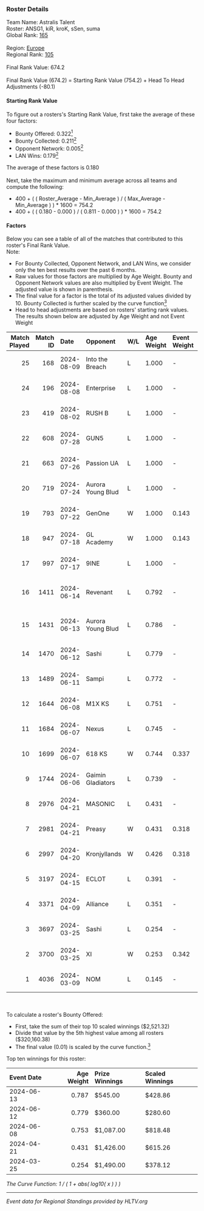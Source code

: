 ### Roster Details<br />
Team Name: Astralis Talent<br />
Roster: ANSG1, kiR, kroK, sSen, suma<br />
Global Rank: [165](../../standings_global_2024_08_14.md)<br />
<br />
Region: [Europe]( ../../standings_europe_2024_08_14.md)<br />
Regional Rank: [105]( ../../standings_europe_2024_08_14.md)<br />
<br />
Final Rank Value:  674.2<br />
<br />
Final Rank Value (674.2) = Starting Rank Value (754.2) + Head To Head Adjustments (-80.1)<br />

#### Starting Rank Value<br />
To figure out a rosters's Starting Rank Value, first take the average of these four factors:<br />
- Bounty Offered: 0.322[<sup>1</sup>](#table2)
- Bounty Collected: 0.211[<sup>2</sup>](#table1)
- Opponent Network: 0.005[<sup>2</sup>](#table1)
- LAN Wins: 0.179[<sup>2</sup>](#table1)

The average of these factors is 0.180<br />
<br />
Next, take the maximum and minimum average across all teams and compute the following:<br />
- 400 + ( ( Roster_Average - Min_Average ) / ( Max_Average - Min_Average ) ) * 1600 = 754.2
- 400 + ( ( 0.180 - 0.000 ) / ( 0.811 - 0.000 ) ) * 1600 = 754.2


#### Factors<br />
Below you can see a table of all of the matches that contributed to this roster's Final Rank Value.<br />
Note:<br />

- For Bounty Collected, Opponent Network, and LAN Wins, we consider only the ten best results over the past 6 months.
- Raw values for those factors are multiplied by Age Weight. Bounty and Opponent Network values are also multiplied by Event Weight. The adjusted value is shown in parenthesis.
- The final value for a factor is the total of its adjusted values divided by 10. Bounty Collected is further scaled by the curve function[<sup>3</sup>](#curveFunction)
- Head to head adjustments are based on rosters' starting rank values. The results shown below are adjusted by Age Weight and not Event Weight
<span id="table1"></span><br />


| Match Played | Match ID | Date       | Opponent          | W/L | Age Weight | Event Weight | Bounty Collected | Opponent Network | LAN Wins  | H2H Adj. | Roster                             |
| -: | -: | :- | :- | :- | :- | :- | :- | :- | :- | -: | :- |
|           25 |      168 | 2024-08-09 | Into the Breach   | L   | 1.000      | -            | -                | -                | -         |    -9.63 | ANSG1, kiR, kroK, sSen, suma       |
|           24 |      196 | 2024-08-08 | Enterprise        | L   | 1.000      | -            | -                | -                | -         |    -5.86 | ANSG1, kiR, kroK, sSen, suma       |
|           23 |      419 | 2024-08-02 | RUSH B            | L   | 1.000      | -            | -                | -                | -         |    -6.23 | ANSG1, kiR, kroK, sSen, suma       |
|           22 |      608 | 2024-07-28 | GUN5              | L   | 1.000      | -            | -                | -                | -         |    -9.64 | ANSG1, kiR, kroK, sSen, suma       |
|           21 |      663 | 2024-07-26 | Passion UA        | L   | 1.000      | -            | -                | -                | -         |    -3.15 | ANSG1, kiR, kroK, sSen, suma       |
|           20 |      719 | 2024-07-24 | Aurora Young Blud | L   | 1.000      | -            | -                | -                | -         |    -6.39 | ANSG1, kiR, kroK, sSen, suma       |
|           19 |      793 | 2024-07-22 | GenOne            | W   | 1.000      | 0.143        | 0.000 (0.000)    | 0.077 (0.011)    | 0 (0.000) |     8.27 | ANSG1, kiR, kroK, sSen, suma       |
|           18 |      947 | 2024-07-18 | GL Academy        | W   | 1.000      | 0.143        | 0.005 (0.001)    | 0.085 (0.012)    | 0 (0.000) |    16.18 | ANSG1, kiR, kroK, sSen, suma       |
|           17 |      997 | 2024-07-17 | 9INE              | L   | 1.000      | -            | -                | -                | -         |    -7.33 | ANSG1, kiR, kroK, sSen, suma       |
|           16 |     1411 | 2024-06-14 | Revenant          | L   | 0.792      | -            | -                | -                | -         |    -7.40 | alexsomfan, ANSG1, kiR, sSen, suma |
|           15 |     1431 | 2024-06-13 | Aurora Young Blud | L   | 0.786      | -            | -                | -                | -         |    -6.19 | alexsomfan, ANSG1, kiR, sSen, suma |
|           14 |     1470 | 2024-06-12 | Sashi             | L   | 0.779      | -            | -                | -                | -         |    -1.79 | ANSG1, kiR, kroK, sSen, suma       |
|           13 |     1489 | 2024-06-11 | Sampi             | L   | 0.772      | -            | -                | -                | -         |    -7.40 | ANSG1, kiR, kroK, sSen, suma       |
|           12 |     1644 | 2024-06-08 | M1X KS            | L   | 0.751      | -            | -                | -                | -         |    -8.87 | ANSG1, kiR, kroK, sSen, suma       |
|           11 |     1684 | 2024-06-07 | Nexus             | L   | 0.745      | -            | -                | -                | -         |   -11.23 | ANSG1, kiR, kroK, sSen, suma       |
|           10 |     1699 | 2024-06-07 | 618 KS            | W   | 0.744      | 0.337        | 0.000 (0.000)    | 0.000 (0.000)    | 1 (0.744) |     3.04 | ANSG1, kiR, kroK, sSen, suma       |
|            9 |     1744 | 2024-06-06 | Gaimin Gladiators | L   | 0.739      | -            | -                | -                | -         |    -6.03 | ANSG1, kiR, kroK, sSen, suma       |
|            8 |     2976 | 2024-04-21 | MASONIC           | L   | 0.431      | -            | -                | -                | -         |    -6.93 | ANSG1, JBOEN, kiR, kroK, tOPZ      |
|            7 |     2981 | 2024-04-21 | Preasy            | W   | 0.431      | 0.318        | 0.008 (0.001)    | 0.208 (0.028)    | 1 (0.431) |     7.08 | ANSG1, JBOEN, kiR, kroK, tOPZ      |
|            6 |     2997 | 2024-04-20 | Kronjyllands      | W   | 0.426      | 0.318        | 0.000 (0.000)    | 0.000 (0.000)    | 1 (0.426) |     1.72 | ANSG1, JBOEN, kiR, kroK, tOPZ      |
|            5 |     3197 | 2024-04-15 | ECLOT             | L   | 0.391      | -            | -                | -                | -         |    -0.88 | ANSG1, JBOEN, kiR, kroK, tOPZ      |
|            4 |     3371 | 2024-04-09 | Alliance          | L   | 0.351      | -            | -                | -                | -         |    -4.33 | ANSG1, JBOEN, kiR, kroK, tOPZ      |
|            3 |     3697 | 2024-03-25 | Sashi             | L   | 0.254      | -            | -                | -                | -         |    -5.00 | ANSG1, JBOEN, kiR, kroK, tOPZ      |
|            2 |     3700 | 2024-03-25 | XI                | W   | 0.253      | 0.342        | 0.000 (0.000)    | 0.000 (0.000)    | 0 (0.000) |     1.63 | ANSG1, JBOEN, kiR, kroK, tOPZ      |
|            1 |     4036 | 2024-03-09 | NOM               | L   | 0.145      | -            | -                | -                | -         |    -3.71 | ANSG1, JBOEN, kiR, kroK, tOPZ      |

<br />
<span id="table2"></span><br />
To calculate a roster's Bounty Offered:<br />

- First, take the sum of their top 10 scaled winnings ($2,521.32)
- Divide that value by the 5th highest value among all rosters ($320,160.38)
- The final value (0.01) is scaled by the curve function.[<sup>3</sup>](#curveFunction)

Top ten winnings for this roster:<br />

| Event Date | Age Weight | Prize Winnings | Scaled Winnings |
| :- | -: | :- | :- |
| 2024-06-13 |      0.787 | $545.00        | $428.86         |
| 2024-06-12 |      0.779 | $360.00        | $280.60         |
| 2024-06-08 |      0.753 | $1,087.00      | $818.48         |
| 2024-04-21 |      0.431 | $1,426.00      | $615.26         |
| 2024-03-25 |      0.254 | $1,490.00      | $378.12         |


<span id="curveFunction"></span>_The Curve Function: 1 / ( 1 + abs( log10( x ) ) )_<br />

---
_Event data for Regional Standings provided by HLTV.org_<br />

